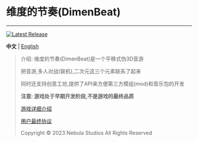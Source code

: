 # 维度的节奏(DimenBeat)
 
--------
[![Latest Release](https://img.shields.io/github/v/release/Nebula-Studios/DimenBeat)](https://github.com/Nebula-Studios/DimenBeat)

**中文** | [English](https://github.com/Nebula-Studios/DimenBeat/blob/main/README.md)

> 介绍:
> 维度的节奏(DimenBeat)是一个平移式伪3D音游
> 
> 把音游,多人对战(联机),二次元这三个元素联系了起来
>
> 同时还支持创意工坊,提供了API来方便第三方模组(mod)和音乐包的开发
> 
> **注意: 游戏处于早期开发阶段,不是游戏的最终品质**
> 
> [游戏详细介绍](https://3cxc.itch.io/DimenBeat)
> 
> [用户最终协议](https://github.com/Nebula-Studios/DimenBeat/blob/main/.github/workflows/Eula_cn.md)
> 
> Copyright © 2023 Nebula Studios All Rights Reserved


